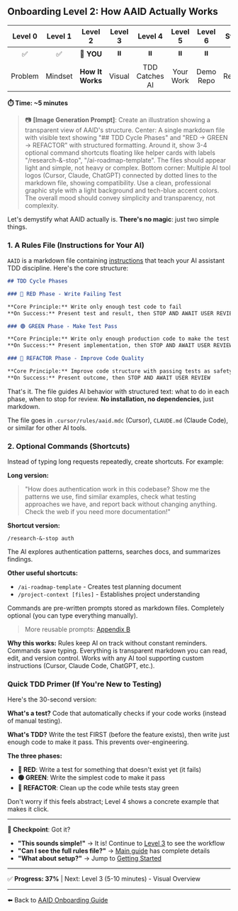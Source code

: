 ## Onboarding Level 2: How AAID Actually Works

| Level 0 | Level 1 |     Level 2      | Level 3 |    Level 4     |  Level 5  |  Level 6  | Start |
| :-----: | :-----: | :--------------: | :-----: | :------------: | :-------: | :-------: | :---: |
|   ✅    |   ✅    |    📍 **YOU**    |   ⏸️    |       ⏸️       |    ⏸️     |    ⏸️     |  ⏸️   |
| Problem | Mindset | **How It Works** | Visual  | TDD Catches AI | Your Work | Demo Repo | Ready |

**⏱️ Time: ~5 minutes**

> 📷 **[Image Generation Prompt]**: Create an illustration showing a transparent view of AAID's structure. Center: A single markdown file with visible text showing "## TDD Cycle Phases" and "RED → GREEN → REFACTOR" with structured formatting. Around it, show 3-4 optional command shortcuts floating like helper cards with labels "/research-&-stop", "/ai-roadmap-template". The files should appear light and simple, not heavy or complex. Bottom corner: Multiple AI tool logos (Cursor, Claude, ChatGPT) connected by dotted lines to the markdown file, showing compatibility. Use a clean, professional graphic style with a light background and tech-blue accent colors. The overall mood should convey simplicity and transparency, not complexity.

Let's demystify what AAID actually is. **There's no magic**: just two simple things.

### 1. A Rules File (Instructions for Your AI)

`AAID` is a markdown file containing [instructions](../../../rules/aaid/aaid-development-rules.mdc) that teach your AI assistant TDD discipline. Here's the core structure:

```markdown
## TDD Cycle Phases

### 🔴 RED Phase - Write Failing Test

**Core Principle:** Write only enough test code to fail
**On Success:** Present test and result, then STOP AND AWAIT USER REVIEW

### 🟢 GREEN Phase - Make Test Pass

**Core Principle:** Write only enough production code to make the test pass
**On Success:** Present implementation, then STOP AND AWAIT USER REVIEW

### 🧼 REFACTOR Phase - Improve Code Quality

**Core Principle:** Improve code structure with passing tests as safety net
**On Success:** Present outcome, then STOP AND AWAIT USER REVIEW
```

That's it. The file guides AI behavior with structured text: what to do in each phase, when to stop for review. **No installation, no dependencies**, just markdown.

The file goes in `.cursor/rules/aaid.mdc` (Cursor), `CLAUDE.md` (Claude Code), or similar for other AI tools.

### 2. Optional Commands (Shortcuts)

Instead of typing long requests repeatedly, create shortcuts. For example:

**Long version:**

> "How does authentication work in this codebase? Show me the patterns we use, find similar examples, check what testing approaches we have, and report back without changing anything. Check
> the web if you need more documentation!"

**Shortcut version:**

```
/research-&-stop auth
```

The AI explores authentication patterns, searches docs, and summarizes findings.

**Other useful shortcuts:**

- `/ai-roadmap-template` - Creates test planning document
- `/project-context [files]` - Establishes project understanding

Commands are pre-written prompts stored as markdown files. Completely optional (you can type everything manually).

> More reusable prompts: [Appendix B](../../../appendices/appendix-b/reusable-prompts.md)

**Why this works:** Rules keep AI on track without constant reminders. Commands save typing. Everything is transparent markdown you can read, edit, and version control. Works with any AI tool supporting custom instructions (Cursor, Claude Code, ChatGPT, etc.).

### Quick TDD Primer (If You're New to Testing)

Here's the 30-second version:

**What's a test?** Code that automatically checks if your code works (instead of manual testing).

**What's TDD?** Write the test FIRST (before the feature exists), then write just enough code to make it pass. This prevents over-engineering.

**The three phases:**

- **🔴 RED**: Write a test for something that doesn't exist yet (it fails)
- **🟢 GREEN**: Write the simplest code to make it pass
- **🧼 REFACTOR**: Clean up the code while tests stay green

Don't worry if this feels abstract; Level 4 shows a concrete example that makes it click.

---

**🛑 Checkpoint**: Got it?

- **"This sounds simple!"** → It is! Continue to [Level 3](./3.md) to see the workflow
- **"Can I see the full rules file?"** → [Main guide](../../aidd-workflow.md) has complete details
- **"What about setup?"** → Jump to [Getting Started](./get-started.md)

---

✅ **Progress: 37%** | Next: Level 3 (5-10 minutes) - Visual Overview

---

⬅️ Back to [AAID Onboarding Guide](../guide.md)
